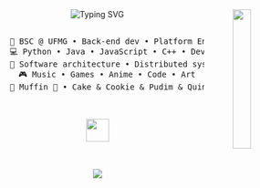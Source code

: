 <div align="center">
<img src="https://github.com/innng/innng/assets/26755058/5e0ce0fb-c544-4f8c-a307-5849165746d0" width="25%" align="right" />
<img src="https://readme-typing-svg.demolab.com?font=Pacifico&size=35&pause=1000&color=A284E3&center=true&vCenter=true&width=435&lines=Hello!+I'm+Yasimmy!" alt="Typing SVG" />
<br><br>
<pre>
    💼 BSC @ UFMG • Back-end dev • Platform Engineer
    💻 Python • Java • JavaScript • С++ • DevOps
    📖 Software architecture • Distributed systems
    🎮 Music • Games • Anime • Code • Art
    🐾 Muffin 🐰 • Cake & Cookie & Pudim & Quindim 🐤🐥
</pre>
<br><br>
<img src="https://raw.githubusercontent.com/innng/innng/master/assets/kyubey.gif" height="40" />
<br><br><br>

[![](https://img.shields.io/badge/discord-0a66c2)](https://discordapp.com/users/1329899250758451300)
</div>
